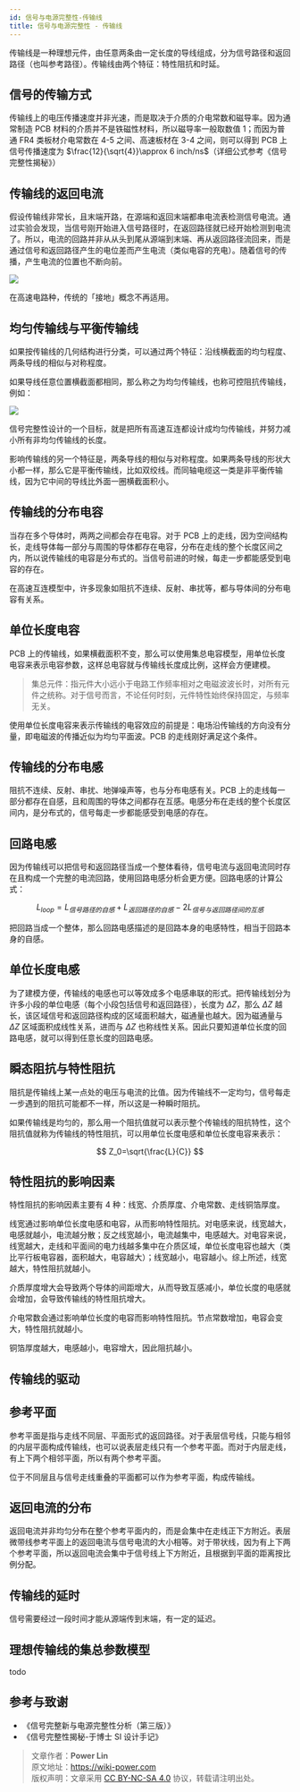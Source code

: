 ```yaml
---
id: 信号与电源完整性-传输线
title: 信号与电源完整性 - 传输线
---
```


传输线是一种理想元件，由任意两条由一定长度的导线组成，分为信号路径和返回路径（也叫参考路径）。传输线由两个特征：特性阻抗和时延。

## 信号的传输方式

传输线上的电压传播速度并非光速，而是取决于介质的介电常数和磁导率。因为通常制造 PCB 材料的介质并不是铁磁性材料，所以磁导率一般取数值 1；而因为普通 FR4 类板材介电常数在 4-5 之间、高速板材在 3-4 之间，则可以得到 PCB 上信号传播速度为 $\frac{12}{\sqrt{4}}\approx 6 inch/ns$（详细公式参考《信号完整性揭秘》）

## 传输线的返回电流

假设传输线非常长，且末端开路，在源端和返回末端都串电流表检测信号电流。通过实验会发现，当信号刚开始进入信号路径时，在返回路径就已经开始检测到电流了。所以，电流的回路并非从从头到尾从源端到末端、再从返回路径流回来，而是通过信号和返回路径产生的电位差而产生电流（类似电容的充电）。随着信号的传播，产生电流的位置也不断向前。

![](https://wiki-media-1253965369.cos.ap-guangzhou.myqcloud.com/img/currentonline.gif)

在高速电路种，传统的「接地」概念不再适用。

## 均匀传输线与平衡传输线

如果按传输线的几何结构进行分类，可以通过两个特征：沿线横截面的均匀程度、两条导线的相似与对称程度。

如果导线任意位置横截面都相同，那么称之为均匀传输线，也称可控阻抗传输线，例如：

![](https://wiki-media-1253965369.cos.ap-guangzhou.myqcloud.com/img/20220102211121.png)

信号完整性设计的一个目标，就是把所有高速互连都设计成均匀传输线，并努力减小所有非均匀传输线的长度。

影响传输线的另一个特征是，两条导线的相似与对称程度。如果两条导线的形状大小都一样，那么它是平衡传输线，比如双绞线。而同轴电缆这一类是非平衡传输线，因为它中间的导线比外面一圈横截面积小。

## 传输线的分布电容

当存在多个导体时，两两之间都会存在电容。对于 PCB 上的走线，因为空间结构长，走线导体每一部分与周围的导体都存在电容，分布在走线的整个长度区间之内，所以说传输线的电容是分布式的。当信号前进的时候，每走一步都能感受到电容的存在。

在高速互连模型中，许多现象如阻抗不连续、反射、串扰等，都与导体间的分布电容有关系。

## 单位长度电容

PCB 上的传输线，如果横截面积不变，那么可以使用集总电容模型，用单位长度电容来表示电容参数，这样总电容就与传输线长度成比例，这样会方便建模。

> 集总元件：指元件大小远小于电路工作频率相对之电磁波波长时，对所有元件之统称。对于信号而言，不论任何时刻，元件特性始终保持固定，与频率无关。

使用单位长度电容来表示传输线的电容效应的前提是：电场沿传输线的方向没有分量，即电磁波的传播近似为均匀平面波。PCB 的走线刚好满足这个条件。

## 传输线的分布电感

阻抗不连续、反射、串扰、地弹噪声等，也与分布电感有关。PCB 上的走线每一部分都存在自感，且和周围的导体之间都存在互感。电感分布在走线的整个长度区间内，是分布式的，信号每走一步都能感受到电感的存在。

## 回路电感

因为传输线可以把信号和返回路径当成一个整体看待，信号电流与返回电流同时存在且构成一个完整的电流回路，使用回路电感分析会更方便。回路电感的计算公式：

$$
L_{loop}=L_{信号路径的自感}+L_{返回路径的自感}-2L_{信号与返回路径间的互感}
$$

把回路当成一个整体，那么回路电感描述的是回路本身的电感特性，相当于回路本身的自感。

## 单位长度电感

为了建模方便，传输线的电感也可以等效成多个电感串联的形式。把传输线划分为许多小段的单位电感（每个小段包括信号和返回路径），长度为 $\Delta Z$，那么 $\Delta Z$ 越长，该区域信号和返回路径构成的区域面积越大，磁通量也越大。因为磁通量与 $\Delta Z$ 区域面积成线性关系，进而与 $\Delta Z$ 也称线性关系。因此只要知道单位长度的回路电感，就可以得到任意长度的回路电感。

## 瞬态阻抗与特性阻抗

阻抗是传输线上某一点处的电压与电流的比值。因为传输线不一定均匀，信号每走一步遇到的阻抗可能都不一样，所以这是一种瞬时阻抗。

如果传输线是均匀的，那么用一个阻抗值就可以表示整个传输线的阻抗特性，这个阻抗值就称为传输线的特性阻抗，可以用单位长度电感和单位长度电容来表示：

$$
Z_0=\sqrt{\frac{L}{C}}
$$

## 特性阻抗的影响因素

特性阻抗的影响因素主要有 4 种：线宽、介质厚度、介电常数、走线铜箔厚度。

线宽通过影响单位长度电感和电容，从而影响特性阻抗。对电感来说，线宽越大，电感就越小，电流越分散；反之线宽越小，电流越集中，电感越大。对电容来说，线宽越大，走线和平面间的电力线越多集中在介质区域，单位长度电容也越大（类比平行板电容器，面积越大，电容越大）；线宽越小，电容越小。综上所述，线宽越大，特性阻抗就越小。

介质厚度增大会导致两个导体的间距增大，从而导致互感减小，单位长度的电感就会增加，会导致传输线的特性阻抗增大。

介电常数会通过影响单位长度的电容而影响特性阻抗。节点常数增加，电容会变大，特性阻抗就越小。

铜箔厚度越大，电感越小，电容增大，因此阻抗越小。

## 传输线的驱动



## 参考平面

参考平面是指与走线不同层、平面形式的返回路径。对于表层信号线，只能与相邻的内层平面构成传输线，也可以说表层走线只有一个参考平面。而对于内层走线，有上下两个相邻平面，所以有两个参考平面。

位于不同层且与信号走线重叠的平面都可以作为参考平面，构成传输线。

## 返回电流的分布

返回电流并非均匀分布在整个参考平面内的，而是会集中在走线正下方附近。表层微带线参考平面上的返回电流与信号电流的大小相等。对于带状线，因为有上下两个参考平面，所以返回电流会集中于信号线上下方附近，且根据到平面的距离按比例分配。

## 传输线的延时

信号需要经过一段时间才能从源端传到末端，有一定的延迟。

## 理想传输线的集总参数模型

todo

## 参考与致谢

- 《信号完整新与电源完整性分析（第三版）》
- 《信号完整性揭秘-于博士 SI 设计手记》

> 文章作者：**Power Lin**  
> 原文地址：<https://wiki-power.com>  
> 版权声明：文章采用 [CC BY-NC-SA 4.0](https://creativecommons.org/licenses/by/4.0/deed.zh) 协议，转载请注明出处。
